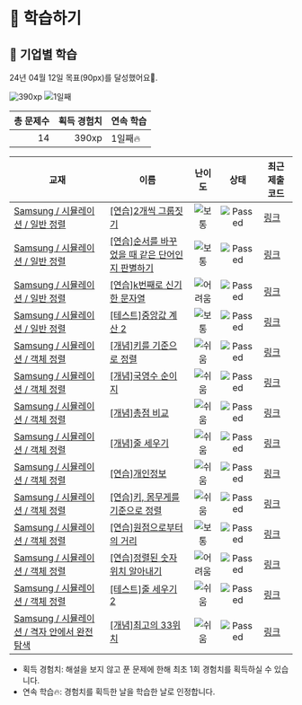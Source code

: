 # 📖 학습하기

## 🚀 기업별 학습
24년 04월 12일 목표(90px)를 달성했어요🥳.

![390xp](https://img.shields.io/badge/EXP-390xp-%235cb85c.svg?for-the-badge)
![1일째](https://img.shields.io/badge/연속학습-1일째-%23E34F26.svg?for-the-badge)

|총 문제수|획득 경험치|연속 학습|
|---:|---:|---|
14|390xp|1일째🔥|

|교재|이름|난이도|상태|최근 제출 코드|
|---|---|:---:|:---:|---|
|[Samsung / 시뮬레이션 / 일반 정렬](https://www.codetree.ai/missions?missionId=13)|[[연습]2개씩 그룹짓기](https://www.codetree.ai/missions/13/problems/group-of-pairs)|![보통][medium]|![Passed][passed]|[링크](https://github.com/abm12one/codetree-TILs/blob/main/240412/2%EA%B0%9C%EC%94%A9%20%EA%B7%B8%EB%A3%B9%EC%A7%93%EA%B8%B0/group-of-pairs.cpp)|
|[Samsung / 시뮬레이션 / 일반 정렬](https://www.codetree.ai/missions?missionId=13)|[[연습]순서를 바꾸었을 때 같은 단어인지 판별하기](https://www.codetree.ai/missions/13/problems/determine-same-word)|![보통][medium]|![Passed][passed]|[링크](https://github.com/abm12one/codetree-TILs/blob/main/240412/%EC%88%9C%EC%84%9C%EB%A5%BC%20%EB%B0%94%EA%BE%B8%EC%97%88%EC%9D%84%20%EB%95%8C%20%EA%B0%99%EC%9D%80%20%EB%8B%A8%EC%96%B4%EC%9D%B8%EC%A7%80%20%ED%8C%90%EB%B3%84%ED%95%98%EA%B8%B0/determine-same-word.cpp)|
|[Samsung / 시뮬레이션 / 일반 정렬](https://www.codetree.ai/missions?missionId=13)|[[연습]k번째로 신기한 문자열](https://www.codetree.ai/missions/13/problems/kth-special-string)|![어려움][hard]|![Passed][passed]|[링크](https://github.com/abm12one/codetree-TILs/blob/main/240412/k%EB%B2%88%EC%A7%B8%EB%A1%9C%20%EC%8B%A0%EA%B8%B0%ED%95%9C%20%EB%AC%B8%EC%9E%90%EC%97%B4/kth-special-string.cpp)|
|[Samsung / 시뮬레이션 / 일반 정렬](https://www.codetree.ai/missions?missionId=13)|[[테스트]중앙값 계산 2](https://www.codetree.ai/missions/13/problems/get-median-2)|![보통][medium]|![Passed][passed]|[링크](https://github.com/abm12one/codetree-TILs/blob/main/240412/%EC%A4%91%EC%95%99%EA%B0%92%20%EA%B3%84%EC%82%B0%202/get-median-2.cpp)|
|[Samsung / 시뮬레이션 / 객체 정렬](https://www.codetree.ai/missions?missionId=13)|[[개념]키를 기준으로 정렬](https://www.codetree.ai/missions/13/problems/sort-by-height)|![쉬움][easy]|![Passed][passed]|[링크](https://github.com/abm12one/codetree-TILs/blob/main/240412/%ED%82%A4%EB%A5%BC%20%EA%B8%B0%EC%A4%80%EC%9C%BC%EB%A1%9C%20%EC%A0%95%EB%A0%AC/sort-by-height.cpp)|
|[Samsung / 시뮬레이션 / 객체 정렬](https://www.codetree.ai/missions?missionId=13)|[[개념]국영수 순이지](https://www.codetree.ai/missions/13/problems/korean-english-math-order)|![쉬움][easy]|![Passed][passed]|[링크](https://github.com/abm12one/codetree-TILs/blob/main/240412/%EA%B5%AD%EC%98%81%EC%88%98%20%EC%88%9C%EC%9D%B4%EC%A7%80/korean-english-math-order.cpp)|
|[Samsung / 시뮬레이션 / 객체 정렬](https://www.codetree.ai/missions?missionId=13)|[[개념]총점 비교](https://www.codetree.ai/missions/13/problems/compare-total-points)|![쉬움][easy]|![Passed][passed]|[링크](https://github.com/abm12one/codetree-TILs/blob/main/240412/%EC%B4%9D%EC%A0%90%20%EB%B9%84%EA%B5%90/compare-total-points.cpp)|
|[Samsung / 시뮬레이션 / 객체 정렬](https://www.codetree.ai/missions?missionId=13)|[[개념]줄 세우기](https://www.codetree.ai/missions/13/problems/line-up-students)|![쉬움][easy]|![Passed][passed]|[링크](https://github.com/abm12one/codetree-TILs/blob/main/240412/%EC%A4%84%20%EC%84%B8%EC%9A%B0%EA%B8%B0/line-up-students.cpp)|
|[Samsung / 시뮬레이션 / 객체 정렬](https://www.codetree.ai/missions?missionId=13)|[[연습]개인정보](https://www.codetree.ai/missions/13/problems/personal-info)|![쉬움][easy]|![Passed][passed]|[링크](https://github.com/abm12one/codetree-TILs/blob/main/240412/%EA%B0%9C%EC%9D%B8%EC%A0%95%EB%B3%B4/personal-info.cpp)|
|[Samsung / 시뮬레이션 / 객체 정렬](https://www.codetree.ai/missions?missionId=13)|[[연습]키, 몸무게를 기준으로 정렬](https://www.codetree.ai/missions/13/problems/sort-by-height-and-weight)|![쉬움][easy]|![Passed][passed]|[링크](https://github.com/abm12one/codetree-TILs/blob/main/240412/%ED%82%A4%2C%20%EB%AA%B8%EB%AC%B4%EA%B2%8C%EB%A5%BC%20%EA%B8%B0%EC%A4%80%EC%9C%BC%EB%A1%9C%20%EC%A0%95%EB%A0%AC/sort-by-height-and-weight.cpp)|
|[Samsung / 시뮬레이션 / 객체 정렬](https://www.codetree.ai/missions?missionId=13)|[[연습]원점으로부터의 거리](https://www.codetree.ai/missions/13/problems/distance-from-origin)|![보통][medium]|![Passed][passed]|[링크](https://github.com/abm12one/codetree-TILs/blob/main/240412/%EC%9B%90%EC%A0%90%EC%9C%BC%EB%A1%9C%EB%B6%80%ED%84%B0%EC%9D%98%20%EA%B1%B0%EB%A6%AC/distance-from-origin.cpp)|
|[Samsung / 시뮬레이션 / 객체 정렬](https://www.codetree.ai/missions?missionId=13)|[[연습]정렬된 숫자 위치 알아내기](https://www.codetree.ai/missions/13/problems/indices-of-sorted-array)|![어려움][hard]|![Passed][passed]|[링크](https://github.com/abm12one/codetree-TILs/blob/main/240412/%EC%A0%95%EB%A0%AC%EB%90%9C%20%EC%88%AB%EC%9E%90%20%EC%9C%84%EC%B9%98%20%EC%95%8C%EC%95%84%EB%82%B4%EA%B8%B0/indices-of-sorted-array.cpp)|
|[Samsung / 시뮬레이션 / 객체 정렬](https://www.codetree.ai/missions?missionId=13)|[[테스트]줄 세우기 2](https://www.codetree.ai/missions/13/problems/line-up-students-2)|![쉬움][easy]|![Passed][passed]|[링크](https://github.com/abm12one/codetree-TILs/blob/main/240412/%EC%A4%84%20%EC%84%B8%EC%9A%B0%EA%B8%B0%202/line-up-students-2.cpp)|
|[Samsung / 시뮬레이션 / 격자 안에서 완전탐색](https://www.codetree.ai/missions?missionId=13)|[[개념]최고의 33위치](https://www.codetree.ai/missions/13/problems/best-place-of-33)|![쉬움][easy]|![Passed][passed]|[링크](https://github.com/abm12one/codetree-TILs/blob/main/240412/%EC%B5%9C%EA%B3%A0%EC%9D%98%2033%EC%9C%84%EC%B9%98/best-place-of-33.cpp)|


* 획득 경험치: 해설을 보지 않고 푼 문제에 한해 최초 1회 경험치를 획득하실 수 있습니다.
* 연속 학습🔥: 경험치를 획득한 날을 학습한 날로 인정합니다.










[b5]: https://img.shields.io/badge/Bronze_5-%235D3E31.svg
[b4]: https://img.shields.io/badge/Bronze_4-%235D3E31.svg
[b3]: https://img.shields.io/badge/Bronze_3-%235D3E31.svg
[b2]: https://img.shields.io/badge/Bronze_2-%235D3E31.svg
[b1]: https://img.shields.io/badge/Bronze_1-%235D3E31.svg
[s5]: https://img.shields.io/badge/Silver_5-%23394960.svg
[s4]: https://img.shields.io/badge/Silver_4-%23394960.svg
[s3]: https://img.shields.io/badge/Silver_3-%23394960.svg
[s2]: https://img.shields.io/badge/Silver_2-%23394960.svg
[s1]: https://img.shields.io/badge/Silver_1-%23394960.svg
[g5]: https://img.shields.io/badge/Gold_5-%23FFC433.svg
[g4]: https://img.shields.io/badge/Gold_4-%23FFC433.svg
[g3]: https://img.shields.io/badge/Gold_3-%23FFC433.svg
[g2]: https://img.shields.io/badge/Gold_2-%23FFC433.svg
[g1]: https://img.shields.io/badge/Gold_1-%23FFC433.svg
[p5]: https://img.shields.io/badge/Platinum_5-%2376DDD8.svg
[p4]: https://img.shields.io/badge/Platinum_4-%2376DDD8.svg
[p3]: https://img.shields.io/badge/Platinum_3-%2376DDD8.svg
[p2]: https://img.shields.io/badge/Platinum_2-%2376DDD8.svg
[p1]: https://img.shields.io/badge/Platinum_1-%2376DDD8.svg
[passed]: https://img.shields.io/badge/Passed-%23009D27.svg
[failed]: https://img.shields.io/badge/Failed-%23D24D57.svg
[easy]: https://img.shields.io/badge/쉬움-%235cb85c.svg?for-the-badge
[medium]: https://img.shields.io/badge/보통-%23FFC433.svg?for-the-badge
[hard]: https://img.shields.io/badge/어려움-%23D24D57.svg?for-the-badge